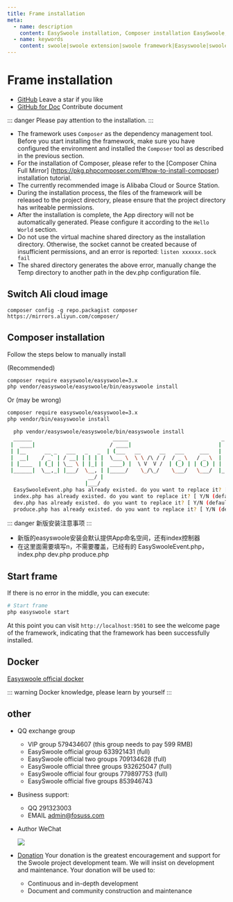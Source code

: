 ```yaml
---
title: Frame installation
meta:
  - name: description
    content: EasySwoole installation, Composer installation EasySwoole, swoole quick start
  - name: keywords
    content: swoole|swoole extension|swoole framework|Easyswoole|swoole extension|swoole framework|php coroutine framework
---
```





# Frame installation


- [GitHub](https://github.com/easy-swoole/easyswoole)  Leave a star if you like
- [GitHub for Doc](https://github.com/easy-swoole/doc-3.3.x)  Contribute document

::: danger 
Please pay attention to the installation.
:::

- The framework uses `Composer` as the dependency management tool. Before you start installing the framework, make sure you have configured the environment and installed the `Composer` tool as described in the previous section.
- For the installation of Composer, please refer to the [Composer China Full Mirror] (https://pkg.phpcomposer.com/#how-to-install-composer) installation tutorial.
- The currently recommended image is Alibaba Cloud or Source Station.
- During the installation process, the files of the framework will be released to the project directory, please ensure that the project directory has writeable permissions.
- After the installation is complete, the App directory will not be automatically generated. Please configure it according to the `Hello World` section.
- Do not use the virtual machine shared directory as the installation directory. Otherwise, the socket cannot be created because of insufficient permissions, and an error is reported: `listen xxxxxx.sock fail `
- The shared directory generates the above error, manually change the Temp directory to another path in the dev.php configuration file.


## Switch Ali cloud image
````
composer config -g repo.packagist composer https://mirrors.aliyun.com/composer/
````
## Composer installation

Follow the steps below to manually install

(Recommended)
```bash
composer require easyswoole/easyswoole=3.x
php vendor/easyswoole/easyswoole/bin/easyswoole install
```

Or (may be wrong)
```bash
composer require easyswoole/easyswoole=3.x
php vendor/bin/easyswoole install
```
```bash
  php vendor/easyswoole/easyswoole/bin/easyswoole install
  ______                          _____                              _        
 |  ____|                        / ____|                            | |       
 | |__      __ _   ___   _   _  | (___   __      __   ___     ___   | |   ___ 
 |  __|    / _` | / __| | | | |  \___ \  \ \ /\ / /  / _ \   / _ \  | |  / _ \
 | |____  | (_| | \__ \ | |_| |  ____) |  \ V  V /  | (_) | | (_) | | | |  __/
 |______|  \__,_| |___/  \__, | |_____/    \_/\_/    \___/   \___/  |_|  \___|
                          __/ |                                                
                         |___/                                                
  EasySwooleEvent.php has already existed. do you want to replace it? [ Y/N (default) ] : n
  index.php has already existed. do you want to replace it? [ Y/N (default) ] : n
  dev.php has already existed. do you want to replace it? [ Y/N (default) ] : n
  produce.php has already existed. do you want to replace it? [ Y/N (default) ] : n
```

::: danger 
新版安装注意事项
:::
- 新版的easyswoole安装会默认提供App命名空间，还有index控制器
- 在这里面需要填写n，不需要覆盖，已经有的 EasySwooleEvent.php，index.php dev.php produce.php

## Start frame

If there is no error in the middle, you can execute:
```bash
# Start frame
php easyswoole start
```
At this point you can visit `http://localhost:9501` to see the welcome page of the framework, indicating that the framework has been successfully installed.


## Docker

[Easyswoole official docker](docker.md)


::: warning 
 Docker knowledge, please learn by yourself
:::

## other
- QQ exchange group
    - VIP group 579434607 (this group needs to pay 599 RMB)
    - EasySwoole official group 633921431 (full)
    - EasySwoole official two groups 709134628 (full)
    - EasySwoole official three groups 932625047 (full)
    - EasySwoole official four groups 779897753 (full)
    - EasySwoole official five groups 853946743
    
- Business support:
    - QQ 291323003
    - EMAIL admin@fosuss.com   
- Author WeChat

    ![](/Images/authWx.png)    
    
- [Donation](/Preface/donate.md)
  Your donation is the greatest encouragement and support for the Swoole project development team. We will insist on development and maintenance. Your donation will be used to:
        
  - Continuous and in-depth development
  - Document and community construction and maintenance

<script>
  export default {
    mounted () {
        if(localStorage.getItem('isNew') != 1){
            localStorage.setItem('isNew',1);
            layer.confirm('Do you like the EasySwoole?',function (index) {
                 layer.msg('thank you for your support');
                     setTimeout(function () {
                         window.open('https://github.com/easy-swoole/easyswoole');
                  },1500);
             });              
        }
    }
  }
</script>
